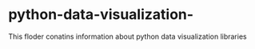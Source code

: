 # python-data-visualization-
This floder conatins information about python data visualization libraries
